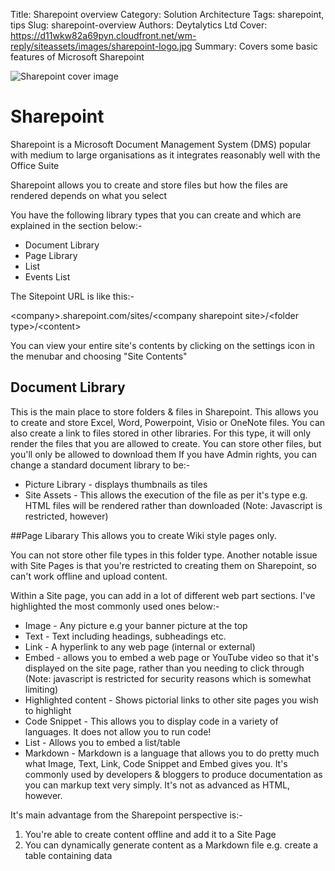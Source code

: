 Title: Sharepoint overview
Category: Solution Architecture
Tags: sharepoint, tips 
Slug: sharepoint-overview
Authors: Deytalytics Ltd
Cover: https://d11wkw82a69pyn.cloudfront.net/wm-reply/siteassets/images/sharepoint-logo.jpg
Summary: Covers some basic features of Microsoft Sharepoint

![Sharepoint cover image](https://d11wkw82a69pyn.cloudfront.net/wm-reply/siteassets/images/sharepoint-logo.jpg)
# Sharepoint

Sharepoint is a Microsoft Document Management System (DMS) popular with medium to large organisations as it integrates reasonably well with the Office Suite

Sharepoint allows you to create and store files but how the files are rendered depends on what you select

You have the following library types that you can create and which are explained in the section below:-

* Document Library
* Page Library
* List
* Events List

The Sitepoint URL is like this:-

\<company>.sharepoint.com/sites/\<company sharepoint site>/\<folder type>/\<content>

You can view your entire site's contents by clicking on the settings icon in the menubar and choosing "Site Contents"

## Document Library
This is the main place to store folders & files in Sharepoint. This allows you to create and store Excel, Word, Powerpoint, Visio or OneNote files. You can also create a link to files stored in other libraries. For this type, it will only render the files that you are allowed to create. You can store other files, but you'll only be allowed to download them
If you have Admin rights, you can change a standard document library to be:-
 
 * Picture Library - displays thumbnails as tiles
 * Site Assets - This allows the execution of the file as per it's type e.g. HTML files will be rendered rather than downloaded (Note: Javascript is restricted, however)
 
##Page Libarary
This allows you to create Wiki style pages only. 

You can not store other file types in this folder type. Another notable issue with Site Pages is that you're restricted to creating them on Sharepoint, so can't work offline and upload content.

Within a Site page, you can add in a lot of different web part sections. I've highlighted the most commonly used ones below:-
* Image - Any picture e.g your banner picture at the top
* Text - Text including headings, subheadings etc.
* Link - A hyperlink to any web page (internal or external)
* Embed - allows you to embed a web page or YouTube video so that it's displayed on the site page, rather than you needing to click through (Note: javascript is restricted for security reasons which is somewhat limiting)
* Highlighted content - Shows pictorial links to other site pages you wish to highlight
* Code Snippet - This allows you to display code in a variety of languages. It does not allow you to run code!
* List - Allows you to embed a list/table
* Markdown - Markdown is a language that allows you to do pretty much what Image, Text, Link, Code Snippet and Embed gives you. 
It's commonly used by developers & bloggers to produce documentation as you can markup text very simply. It's not as advanced as HTML, however. 

It's main advantage from the Sharepoint perspective is:-
1. You're able to create content offline and add it to a Site Page
2. You can dynamically generate content as a Markdown file e.g. create a table containing data
 
